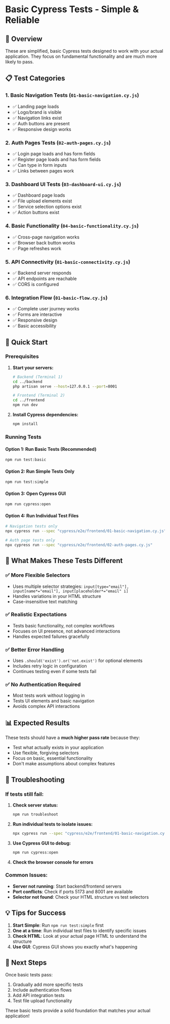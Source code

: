 # Basic Cypress Tests - Simple & Reliable

## 🎯 Overview

These are simplified, basic Cypress tests designed to work with your actual application. They focus on fundamental functionality and are much more likely to pass.

## 📋 Test Categories

### 1. Basic Navigation Tests (`01-basic-navigation.cy.js`)
- ✅ Landing page loads
- ✅ Logo/brand is visible  
- ✅ Navigation links exist
- ✅ Auth buttons are present
- ✅ Responsive design works

### 2. Auth Pages Tests (`02-auth-pages.cy.js`) 
- ✅ Login page loads and has form fields
- ✅ Register page loads and has form fields
- ✅ Can type in form inputs
- ✅ Links between pages work

### 3. Dashboard UI Tests (`03-dashboard-ui.cy.js`)
- ✅ Dashboard page loads
- ✅ File upload elements exist
- ✅ Service selection options exist
- ✅ Action buttons exist

### 4. Basic Functionality (`04-basic-functionality.cy.js`)
- ✅ Cross-page navigation works
- ✅ Browser back button works
- ✅ Page refreshes work

### 5. API Connectivity (`01-basic-connectivity.cy.js`)
- ✅ Backend server responds
- ✅ API endpoints are reachable
- ✅ CORS is configured

### 6. Integration Flow (`01-basic-flow.cy.js`)
- ✅ Complete user journey works
- ✅ Forms are interactive
- ✅ Responsive design
- ✅ Basic accessibility

## 🚀 Quick Start

### Prerequisites
1. **Start your servers:**
   ```bash
   # Backend (Terminal 1)
   cd ../backend
   php artisan serve --host=127.0.0.1 --port=8001
   
   # Frontend (Terminal 2) 
   cd ../frontend
   npm run dev
   ```

2. **Install Cypress dependencies:**
   ```bash
   npm install
   ```

### Running Tests

#### Option 1: Run Basic Tests (Recommended)
```bash
npm run test:basic
```

#### Option 2: Run Simple Tests Only
```bash
npm run test:simple
```

#### Option 3: Open Cypress GUI
```bash
npm run cypress:open
```

#### Option 4: Run Individual Test Files
```bash
# Navigation tests only
npx cypress run --spec "cypress/e2e/frontend/01-basic-navigation.cy.js"

# Auth page tests only  
npx cypress run --spec "cypress/e2e/frontend/02-auth-pages.cy.js"
```

## 🔧 What Makes These Tests Different

### ✅ More Flexible Selectors
- Uses multiple selector strategies: `input[type="email"], input[name*="email"], input[placeholder*="email" i]`
- Handles variations in your HTML structure
- Case-insensitive text matching

### ✅ Realistic Expectations
- Tests basic functionality, not complex workflows
- Focuses on UI presence, not advanced interactions
- Handles expected failures gracefully

### ✅ Better Error Handling
- Uses `.should('exist').or('not.exist')` for optional elements
- Includes retry logic in configuration
- Continues testing even if some tests fail

### ✅ No Authentication Required
- Most tests work without logging in
- Tests UI elements and basic navigation
- Avoids complex API interactions

## 📊 Expected Results

These tests should have a **much higher pass rate** because they:
- Test what actually exists in your application
- Use flexible, forgiving selectors
- Focus on basic, essential functionality
- Don't make assumptions about complex features

## 🐛 Troubleshooting

### If tests still fail:

1. **Check server status:**
   ```bash
   npm run troubleshoot
   ```

2. **Run individual tests to isolate issues:**
   ```bash
   npx cypress run --spec "cypress/e2e/frontend/01-basic-navigation.cy.js"
   ```

3. **Use Cypress GUI to debug:**
   ```bash
   npm run cypress:open
   ```

4. **Check the browser console for errors**

### Common Issues:
- **Server not running**: Start backend/frontend servers
- **Port conflicts**: Check if ports 5173 and 8001 are available
- **Selector not found**: Check your HTML structure vs test selectors

## 💡 Tips for Success

1. **Start Simple**: Run `npm run test:simple` first
2. **One at a time**: Run individual test files to identify specific issues
3. **Check HTML**: Look at your actual page HTML to understand the structure
4. **Use GUI**: Cypress GUI shows you exactly what's happening

## 🎉 Next Steps

Once basic tests pass:
1. Gradually add more specific tests
2. Include authentication flows
3. Add API integration tests
4. Test file upload functionality

These basic tests provide a solid foundation that matches your actual application!
